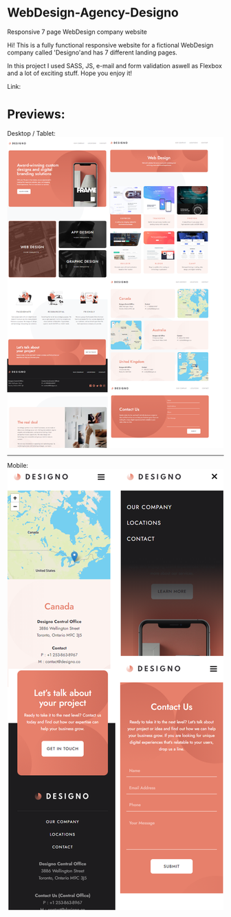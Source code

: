# WebDesign-Agency-Designo
Responsive 7 page WebDesign company website

Hi! This is a fully functional responsive website for a fictional WebDesign company called 'Designo'and has 7 different landing pages.

In this project I used SASS, JS, e-mail and form validation aswell as Flexbox and a lot of exciting stuff. Hope you enjoy it!

Link: 

# Previews:

Desktop / Tablet:
<img src="Website Previews/desktop.png">
<hr>
Mobile:
<img src="Website Previews/mobile.png">
